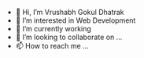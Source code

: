 - 👋 Hi, I’m Vrushabh Gokul Dhatrak 
- 👀 I’m interested in  Web Development
- 🌱 I’m currently working 
- 💞️ I’m looking to collaborate on ...
- 📫 How to reach me ...

<!---
Rishi05051997/Rishi05051997 is a ✨ special ✨ repository because its `README.md` (this file) appears on your GitHub profile.
You can click the Preview link to take a look at your changes.
--->
